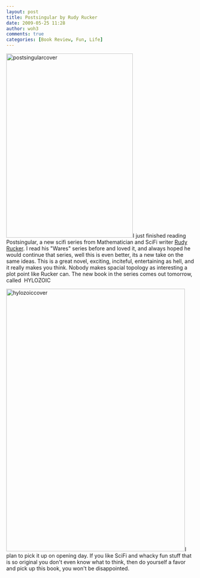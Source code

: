 ```yaml
---
layout: post
title: Postsingular by Rudy Rucker
date: 2009-05-25 11:28
author: woh3
comments: true
categories: [Book Review, Fun, Life]
---
```

<img class="aligncenter size-full wp-image-260" title="postsingularcover" src="http://www.woh3.com/wp-content/uploads/2009/05/postsingularcover.jpg" alt="postsingularcover" width="338" height="491" />I just finished reading Postsingular, a new scifi series from Mathematician and SciFi writer <a href="http://www.rudyrucker.com/">Rudy Rucker</a>. I read his "Wares" series before and loved it, and always hoped he would continue that series, well this is even better, its a new take on the same ideas. This is a great novel, exciting, inciteful, entertaining as hell, and it really makes you think. Nobody makes spacial topology as interesting a plot point like Rucker can. The new book in the series comes out tomorrow, called  HYLOZOIC

<img class="aligncenter size-full wp-image-261" title="hylozoiccover" src="http://www.woh3.com/wp-content/uploads/2009/05/hylozoiccover.jpg" alt="hylozoiccover" width="477" height="700" />I plan to pick it up on opening day. If you like SciFi and whacky fun stuff that is so original you don't even know what to think, then do yourself a favor and pick up this book, you won't be disappointed.
